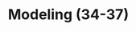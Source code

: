 ---
layout: home
title: Modeling (34-37)
parent: Method (Item 7-43)
nav_order: 7
has_children: true
---